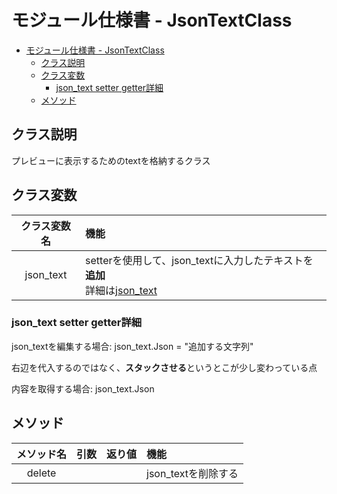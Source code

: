 # モジュール仕様書 - JsonTextClass

- [モジュール仕様書 - JsonTextClass](#モジュール仕様書---jsontextclass)
  - [クラス説明](#クラス説明)
  - [クラス変数](#クラス変数)
    - [json\_text setter getter詳細](#json_text-setter-getter詳細)
  - [メソッド](#メソッド)

## クラス説明

プレビューに表示するためのtextを格納するクラス

## クラス変数

| クラス変数名 | 機能 |
| :--: | :-- |
| json_text | setterを使用して、json_textに入力したテキストを**追加** </br> 詳細は[json_text](#json_text-setter-getter詳細) |

### json_text setter getter詳細

json_textを編集する場合: json_text.Json = "追加する文字列"

右辺を代入するのではなく、**スタックさせる**というとこが少し変わっている点

内容を取得する場合: json_text.Json

## メソッド

| メソッド名 | 引数 | 返り値 | 機能 |
| :--: | :--: | :--: | :-- |
| delete | | | json_textを削除する |

